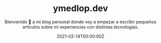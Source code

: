 ---
title: ymedlop.dev
subtitle: Bienvenido 👋 a mi blog personal donde voy a empezar a escribir pequeños artículos sobre mi experiencias con distintas tecnologías.
# Summary for listings and search engines
summary: Welcome 👋 a mi blog personal donde voy a empezar a escribir pequeños artículos sobre mi experiencias con distintas tecnologías.

# Link this post with a project
projects: []

# Date published
date: "2021-02-14T00:00:00Z"

# Date updated
lastmod: "2021-02-14T00:00:00Z"

# Is this an unpublished draft?
draft: false

# Show this page in the Featured widget?
featured: false

# Featured image
# Place an image named `featured.jpg/png` in this page's folder and customize its options here.
image:
  focal_point: ""
  preview_only: false

authors:
- admin

---